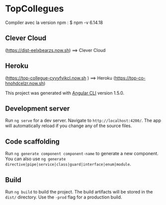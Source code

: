 # TopCollegues
Compiler avec la version npm : 
$ npm -v
6.14.18

## Clever Cloud
(https://dist-eelxbearzs.now.sh) ==> Clever Cloud

## Heroku
(https://top-collegue-cyvyfvikcl.now.sh ) ==> Heroku
(https://top-co-hnohdcelzr.now.sh)


This project was generated with [Angular CLI](https://github.com/angular/angular-cli) version 1.5.0.

## Development server

Run `ng serve` for a dev server. Navigate to `http://localhost:4200/`. The app will automatically reload if you change any of the source files.

## Code scaffolding

Run `ng generate component component-name` to generate a new component. You can also use `ng generate directive|pipe|service|class|guard|interface|enum|module`.

## Build

Run `ng build` to build the project. The build artifacts will be stored in the `dist/` directory. Use the `-prod` flag for a production build.
